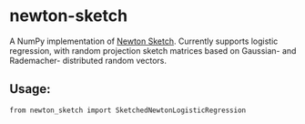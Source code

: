 # newton-sketch

A NumPy implementation of [Newton Sketch](https://arxiv.org/abs/1505.02250).
Currently supports logistic regression, with random projection sketch
matrices based on Gaussian- and Rademacher- distributed random vectors.

## Usage:
```
from newton_sketch import SketchedNewtonLogisticRegression
```
